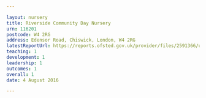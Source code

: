 ```yaml
---

layout: nursery
title: Riverside Community Day Nursery
urn: 116201
postcode: W4 2RG
address: Edensor Road, Chiswick, London, W4 2RG
latestReportUrl: https://reports.ofsted.gov.uk/provider/files/2591366/urn/116201.pdf
teaching: 1
development: 1
leadership: 1
outcomes: 1
overall: 1
date: 4 August 2016

---
```

